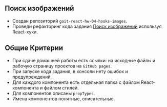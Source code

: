 ## Поиск изображений

- Создан репозиторий `goit-react-hw-04-hooks-images`.
- Проведи рефакторинг кода задания
  [Поиск изображений](https://github.com/Maryna-Skrypnyk/goit-react-hw-03-image-finder)
  используя React-хуки.

## Общие Критерии

- При сдаче домашней работы есть ссылки: на исходные файлы и рабочую страницу
  проектов на `GitHub pages`.
- При запуске кода задания, в консоли нету ошибок и предупреждений.
- Для каждого компонента есть отдельная папка с файлом React-компонента и файлом
  стилей.
- Для компонентов описаны `propTypes`.
- Имена компонентов понятные, описательные.

